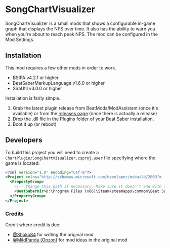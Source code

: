 # SongChartVisualizer
SongChartVisualizer is a small mods that shows a configurable in-game graph that displays the NPS over time.
It also has the ability to warn you when you're about to reach peak NPS. The mod can be configured in the Mod Settings.

## Installation
This mod requires a few other mods in order to work.

- BSIPA v4.2.1 or higher
- BeatSaberMarkupLanguage v1.6.0 or higher
- SiraUtil v3.0.0 or higher

Installation is fairly simple.

1. Grab the latest plugin release from BeatMods/ModAssistant (once it's available) or from the [releases page](https://github.com/ErisApps/SongChartVisualizer/releases) (once there is actually a
   release)
2. Drop the .dll file in the Plugins folder of your Beat Saber installation.
3. Boot it up (or reboot)

## Developers
To build this project you will need to create a `ChartPlugin/SongChartVisualizer.csproj.user` file specifying where the game is located:

```xml
<?xml version="1.0" encoding="utf-8"?>
<Project xmlns="http://schemas.microsoft.com/developer/msbuild/2003">
  <PropertyGroup>
    <!-- Change this path if necessary. Make sure it doesn't end with a backslash. -->
    <BeatSaberDir>D:\Program Files (x86)\Steam\steamapps\common\Beat Saber</BeatSaberDir>
  </PropertyGroup>
</Project>
```

### Credits
Credit where credit is due:
- [@Shoko84](https://github.com/Shoko84) for writing the original mod
- [@MildPanda (Opzon)](https://github.com/MildPanda) for mod ideas in the original mod